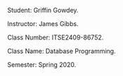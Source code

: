 Student: Griffin Gowdey.

Instructor: James Gibbs.

Class Number: ITSE2409-86752.

Class Name: Database Programming.

Semester: Spring 2020.
